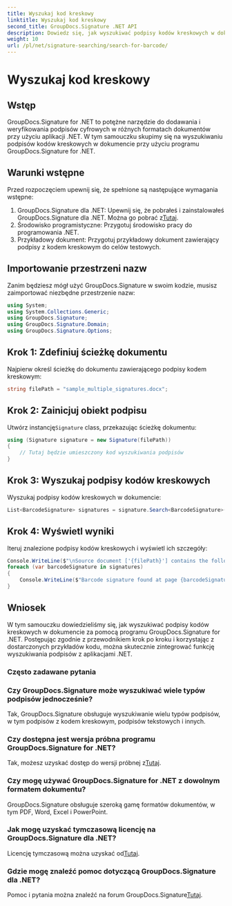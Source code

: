 ```yaml
---
title: Wyszukaj kod kreskowy
linktitle: Wyszukaj kod kreskowy
second_title: GroupDocs.Signature .NET API
description: Dowiedz się, jak wyszukiwać podpisy kodów kreskowych w dokumentach za pomocą GroupDocs.Signature for .NET. Postępuj zgodnie z naszym przewodnikiem krok po kroku i skutecznie integruj podpis.
weight: 10
url: /pl/net/signature-searching/search-for-barcode/
---
```


# Wyszukaj kod kreskowy

## Wstęp
GroupDocs.Signature for .NET to potężne narzędzie do dodawania i weryfikowania podpisów cyfrowych w różnych formatach dokumentów przy użyciu aplikacji .NET. W tym samouczku skupimy się na wyszukiwaniu podpisów kodów kreskowych w dokumencie przy użyciu programu GroupDocs.Signature for .NET.
## Warunki wstępne
Przed rozpoczęciem upewnij się, że spełnione są następujące wymagania wstępne:
1.  GroupDocs.Signature dla .NET: Upewnij się, że pobrałeś i zainstalowałeś GroupDocs.Signature dla .NET. Można go pobrać z[Tutaj](https://releases.groupdocs.com/signature/net/).
2. Środowisko programistyczne: Przygotuj środowisko pracy do programowania .NET.
3. Przykładowy dokument: Przygotuj przykładowy dokument zawierający podpisy z kodem kreskowym do celów testowych.

## Importowanie przestrzeni nazw
Zanim będziesz mógł użyć GroupDocs.Signature w swoim kodzie, musisz zaimportować niezbędne przestrzenie nazw:
```csharp
using System;
using System.Collections.Generic;
using GroupDocs.Signature;
using GroupDocs.Signature.Domain;
using GroupDocs.Signature.Options;
```

## Krok 1: Zdefiniuj ścieżkę dokumentu
Najpierw określ ścieżkę do dokumentu zawierającego podpisy kodem kreskowym:
```csharp
string filePath = "sample_multiple_signatures.docx";
```
## Krok 2: Zainicjuj obiekt podpisu
 Utwórz instancję`Signature` class, przekazując ścieżkę dokumentu:
```csharp
using (Signature signature = new Signature(filePath))
{
    // Tutaj będzie umieszczony kod wyszukiwania podpisów
}
```
## Krok 3: Wyszukaj podpisy kodów kreskowych
Wyszukaj podpisy kodów kreskowych w dokumencie:
```csharp
List<BarcodeSignature> signatures = signature.Search<BarcodeSignature>(SignatureType.Barcode);
```
## Krok 4: Wyświetl wyniki
Iteruj znalezione podpisy kodów kreskowych i wyświetl ich szczegóły:
```csharp
Console.WriteLine($"\nSource document ['{filePath}'] contains the following signatures.");
foreach (var barcodeSignature in signatures)
{
    Console.WriteLine($"Barcode signature found at page {barcodeSignature.PageNumber} with type {barcodeSignature.EncodeType.TypeName} and text {barcodeSignature.Text}");
}
```

## Wniosek
W tym samouczku dowiedzieliśmy się, jak wyszukiwać podpisy kodów kreskowych w dokumencie za pomocą programu GroupDocs.Signature for .NET. Postępując zgodnie z przewodnikiem krok po kroku i korzystając z dostarczonych przykładów kodu, można skutecznie zintegrować funkcję wyszukiwania podpisów z aplikacjami .NET.
### Często zadawane pytania
### Czy GroupDocs.Signature może wyszukiwać wiele typów podpisów jednocześnie?
Tak, GroupDocs.Signature obsługuje wyszukiwanie wielu typów podpisów, w tym podpisów z kodem kreskowym, podpisów tekstowych i innych.
### Czy dostępna jest wersja próbna programu GroupDocs.Signature for .NET?
 Tak, możesz uzyskać dostęp do wersji próbnej z[Tutaj](https://releases.groupdocs.com/).
### Czy mogę używać GroupDocs.Signature for .NET z dowolnym formatem dokumentu?
GroupDocs.Signature obsługuje szeroką gamę formatów dokumentów, w tym PDF, Word, Excel i PowerPoint.
### Jak mogę uzyskać tymczasową licencję na GroupDocs.Signature dla .NET?
 Licencję tymczasową można uzyskać od[Tutaj](https://purchase.groupdocs.com/temporary-license/).
### Gdzie mogę znaleźć pomoc dotyczącą GroupDocs.Signature dla .NET?
Pomoc i pytania można znaleźć na forum GroupDocs.Signature[Tutaj](https://forum.groupdocs.com/c/signature/13).